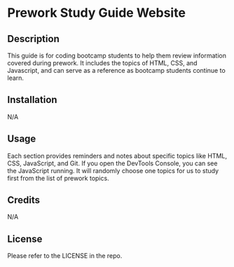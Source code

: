 # Prework Study Guide Website

## Description

This guide is for coding bootcamp students to help them review information covered during prework. It includes the topics of HTML, CSS, and Javascript, and can serve as a reference as bootcamp students continue to learn.

## Installation

N/A

## Usage

Each section provides reminders and notes about specific topics like HTML, CSS, JavaScript, and Git. If you open the DevTools Console, you can see the JavaScript running. It will randomly choose one topics for us to study first from the list of prework topics.

## Credits

N/A

## License

Please refer to the LICENSE in the repo.

